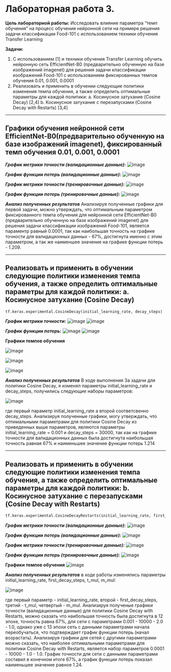 # Лабораторная работа 3.

**Цель лабораторной работы:**  Исследовать влияние параметра “темп обучения” на
процесс обучения нейронной сети на примере решения задачи классификации Food-101 с
использованием техники обучения Transfer Learning

**Задачи:**

1. С использованием [1] и техники обучения Transfer Learning обучить нейронную сеть
EfficientNet-B0 (предварительно обученную на базе изображений imagenet) для
решения задачи классификации изображений Food-101 с использованием
фиксированных темпов обучения 0.01, 0.001, 0.0001
2. Реализовать и применить в обучении следующие политики изменения темпа
обучения, а также определить оптимальные параметры для каждой политики:
a. Косинусное затухание (Cosine Decay) [2,4]
b. Косинусное затухание с перезапусками (Cosine Decay with Restarts) [3,4]

<hr/>

## Графики обучения нейронной сети EfficientNet-B0(предварительно обученную на базе изображений imagenet), фиксированный темп обучения 0.01, 0.001, 0.0001 ##


***График метрики точности (валидационные данные):***
![image](https://user-images.githubusercontent.com/56519328/116857070-dba80380-ac04-11eb-8f6f-6d2324459e95.png)

***График функции потерь (валидационные данные):***
![image](https://user-images.githubusercontent.com/56519328/116857707-ec0cae00-ac05-11eb-84eb-de0f31d7e606.png)

***График метрики точности (тренировочные данные):***
![image](https://user-images.githubusercontent.com/56519328/116857553-abad3000-ac05-11eb-94f2-d10d81e55ca4.png)

***График функции потерь (тренировочные данные):***
![image](https://user-images.githubusercontent.com/56519328/116857680-e1521900-ac05-11eb-8185-f91f032691fd.png)


***Анализ полученных результатов***
Анализируя полученные графики для первой задачи, можно утверждать, что оптимальным параметром фиксированного темпа обучения для нейронной сети EfficientNet-B0 (предварительно обученную на базе изображений imagenet) для решения задачи классификации изображений Food-101, является параментр равный 0.0001, так как наибольшая точность на графике точности для валидационных данных - 67%, достигнута именно с этим параметром, а так же наименшее значение на графике функции  потерь - 1.209.

<hr/>

## Реализовать и применить в обучении следующие политики изменения темпа обучения, а также определить оптимальные параметры для каждой политики: a. Косинусное затухание (Cosine Decay) 

```python
tf.keras.experimental.CosineDecay(initial_learning_rate, decay_steps)
```

***График метрики точности:***
![image](https://user-images.githubusercontent.com/56519328/116806456-ca43f600-ab35-11eb-85d8-dfe48f2b8490.png)
![image](https://user-images.githubusercontent.com/56519328/116806459-d16b0400-ab35-11eb-90f5-6e8513cc6f9b.png)


***График функции потерь:***
![image](https://user-images.githubusercontent.com/56519328/116806472-e34ca700-ab35-11eb-93c5-339967b5cb71.png)
![image](https://user-images.githubusercontent.com/56519328/116806476-e9db1e80-ab35-11eb-985b-a2e131ee2fc3.png)


 **Графики темпов обучения**
 
![image](https://user-images.githubusercontent.com/56519328/116860249-f3ce5180-ac09-11eb-885d-8c1a3578b52d.png)
 
![image](https://user-images.githubusercontent.com/56519328/116860640-8e2e9500-ac0a-11eb-88d5-25902b056c9d.png)

![image](https://user-images.githubusercontent.com/56519328/116860992-12811800-ac0b-11eb-8728-1f7c60fb02e6.png)

***Анализ полученных результатов***
В ходе выполнения 3а задачи для политики Cosine Decay, я изменял параметры initial_learning_rate и decay_steps, получились следующие наборы параметров: 

![image](https://user-images.githubusercontent.com/56519328/116862273-2f1e4f80-ac0d-11eb-8c31-60649e886a98.png)

где первый параметр initial_learning_rate а второй соответсвенно decay_steps. Анализируя полученные графики, могу утверждать, что оптимальными параметрами для политики Cosine Decay из приведенных выше параметров, являются параметры initial_learning_rate = 0.001 и decay_steps = 30000, так как на графике точности для валидационных данных была достигнута наибольшая точность равная 67% и наименьшее значение функции потерь 1.214

<hr/>
 
## Реализовать и применить в обучении следующие политики изменения темпа обучения, а также определить оптимальные параметры для каждой политики:  b. Косинусное затухание с перезапусками (Cosine Decay with Restarts)

 ```python
tf.keras.experimental.CosineDecayRestarts(initial_learning_rate, first_decay_steps, t_mul, m_mul)
```
***График метрики точности (валидационные данные):***
 ![image](https://user-images.githubusercontent.com/56519328/116874576-36038d00-ac22-11eb-8cc7-a4845d04174f.png)

***График функции потерь (валидационные данные):***
![image](https://user-images.githubusercontent.com/56519328/116874725-72cf8400-ac22-11eb-97e4-1e9e22c50094.png)

***График метрики точности (тренировочные данные):***
![image](https://user-images.githubusercontent.com/56519328/116874653-54698880-ac22-11eb-9ede-b8b2e9f07a68.png)

***График функции потерь (тренировочные данные):***
![image](https://user-images.githubusercontent.com/56519328/116874875-b1fdd500-ac22-11eb-8585-3e72fa40bac3.png)

 **Графики темпов обучения**
![image](https://user-images.githubusercontent.com/56519328/116874824-9b577e00-ac22-11eb-882a-f3f0174e34cf.png)


***Анализ полученных результатов***
в ходе работы изменялись параметры initial_learning_rate, first_decay_steps, t_mul, m_mul:

![image](https://user-images.githubusercontent.com/56519328/116875584-d5754f80-ac23-11eb-99f3-619e0ec60970.png)

где первый параметр -  initial_learning_rate, второй - first_decay_steps, третий - t_mul, четвертый - m_mul.
Анализируя полученые графики точности (валидационные данные) для политики Cosine Decay with Restarts, можно сказать что наибольшая точность была достигнута в 12 эпохе, точность равна 67%, для сети с параметрами 0.001 - 10000 - 2.0 - 1.0, однако уже с 13 эпохи сеть с данными параметрами начала переобучаться, что подтверждает график функции потерь (начал возрастать). Анализируя графики для сетей с другими параметрами можно сказать, что наиболее оптимальными параметрами для политики Cosine Decay with Restarts, является набор параметров 0.0001 -  10000 - 1.0 - 1.0. График точности для сети с данными параметрами составил в конечном итоге 67%, а график функции потерь показал наименьшее значение равное 1.24.


